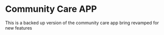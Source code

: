 # Community Care APP 
This is a backed up version of the community care app bring revamped for new features
